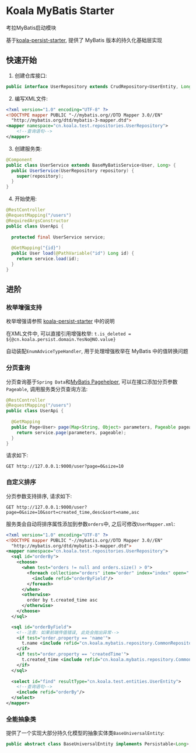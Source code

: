 # Koala MyBatis Starter

考拉MyBatis启动模块

基于[koala-persist-starter](../koala-persist-starter), 提供了 MyBatis 版本的持久化基础层实现

## 快速开始

1. 创建仓库接口:

```java
public interface UserRepository extends CrudRepository<UserEntity, Long> {}
```

2. 编写XML文件:

```xml
<?xml version="1.0" encoding="UTF-8" ?>
<!DOCTYPE mapper PUBLIC "-//mybatis.org//DTD Mapper 3.0//EN"
  "http://mybatis.org/dtd/mybatis-3-mapper.dtd">
<mapper namespace="cn.koala.test.repositories.UserRepository">
    <!--查询语句-->
</mapper>
```

3. 创建服务类:

```java
@Component
public class UserService extends BaseMyBatisService<User, Long> {
  public UserService(UserRepository repository) {
    super(repository);
  }
}
```

4. 开始使用:

```java
@RestController
@RequestMapping("/users")
@RequiredArgsConstructor
public class UserApi {
    
  protected final UserService service;
  
  @GetMapping("{id}")
  public User load(@PathVariable("id") Long id) {
    return service.load(id);
  }
}
```

## 进阶

### 枚举增强支持

枚举增强请参照 [koala-persist-starter](../koala-persist-starter) 中的说明

在XML文件中, 可以直接引用增强枚举: `t.is_deleted = ${@cn.koala.persist.domain.YesNo@NO.value}`

自动装配`EnumAdviceTypeHandler`, 用于处理增强枚举在 MyBatis 中的值转换问题

### 分页查询

分页查询基于`Spring Data`和[MyBatis Pagehelper](https://github.com/pagehelper/Mybatis-PageHelper),
可以在接口添加分页参数`Pageable`, 调用服务类分页查询方法:

```java
@RestController
@RequestMapping("/users")
public class UserApi {
   
  @GetMapping
  public Page<User> page(Map<String, Object> parameters, Pageable pageable) {
    return service.page(parameters, pageable);
  }
}
```

请求如下:

```http
GET http://127.0.0.1:9000/user?page=0&size=10
```

### 自定义排序

分页参数支持排序, 请求如下:

```http
GET http://127.0.0.1:9000/user?page=0&size=10&sort=created_time,desc&sort=name,asc
```

服务类会自动将排序属性添加到参数`orders`中, 之后可修改`UserMapper.xml`:

```xml
<?xml version="1.0" encoding="UTF-8" ?>
<!DOCTYPE mapper PUBLIC "-//mybatis.org//DTD Mapper 3.0//EN"
  "http://mybatis.org/dtd/mybatis-3-mapper.dtd">
<mapper namespace="cn.koala.test.repositories.UserRepository">
  <sql id="orderBy">
    <choose>
      <when test="orders != null and orders.size() > 0">
        <foreach collection="orders" item="order" index="index" open=" order by " close="" separator=",">
          <include refid="orderByField"/>
        </foreach>
      </when>
      <otherwise>
        order by t.created_time asc
      </otherwise>
    </choose>
  </sql>

  <sql id="orderByField">
    <!--注意: 如果前端传值错误, 此处会抛出异常-->
    <if test="order.property == 'name'">
      t.name <include refid="cn.koala.mybatis.repository.CommonRepository.orderDirection" />
    </if>
    <if test="order.property == 'createdTime'">
      t.created_time <include refid="cn.koala.mybatis.repository.CommonRepository.orderDirection" />
    </if>
  </sql>
    
  <select id="find" resultType="cn.koala.test.entities.UserEntity">
    <!--查询语句-->
    <include refid="orderBy"/>
  </select>
</mapper>
```

### 全能抽象类

提供了一个实现大部分持久化模型的抽象实体类`BaseUniversalEntity`:

```java
public abstract class BaseUniversalEntity implements Persistable<Long>, Sortable, Stateful, Auditable<Long> {}
```
